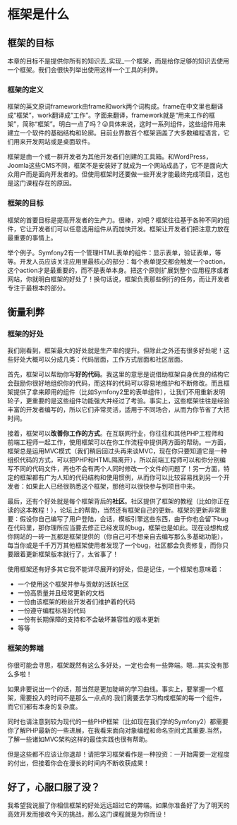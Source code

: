 # 框架是什么 #

## 框架的目标 ##

本章的目标不是提供你所有的知识去_实现_一个框架，而是给你足够的知识去使用一个框架。我们会很快列举出使用这样一个工具的利弊。

### 框架的定义 ###

框架的英文原词framework由frame和work两个词构成。frame在中文里也翻译成“框架”，work翻译成“工作”。字面来翻译，framework就是“用来工作的框架”，简称“框架”。明白一点了吗？:stuck_out_tongue_winking_eye:具体来说，这时一系列组件，这些组件用来建立一个软件的基础结构和轮廓。目前业界数百个框架涵盖了大多数编程语言，它们用来开发网站或是桌面软件。

框架是由一个或一群开发者为其他开发者们创建的工具箱。和WordPress，Joomla这些CMS不同，框架不是安装好了就成为一个网站成品了，它不是面向大众用户而是面向开发者的。但使用框架时还要做一些开发才能最终完成项目，这也是这门课程存在的原因。

### 框架的目标 ###

框架的首要目标是提高开发者的生产力。很棒，对吧？框架往往基于各种不同的组件，它让开发者们可以任意选用组件从而加快开发。框架让开发者们把注意力放在最重要的事情上。

举个例子。Symfony2有一个管理HTML表单的组件：显示表单，验证表单，等等。开发人员应该关注应用里最核心的部分：每个表单提交都会触发一个action，这个action才是最重要的，而不是表单本身。把这个原则扩展到整个应用程序或者网站，你就明白框架的好处了！换句话说，框架负责那些例行的任务，而让开发者专注于最根本的部分。

## 衡量利弊 ##

### 框架的好处 ###

我们刚看到，框架最大的好处就是生产率的提升。但除此之外还有很多好处呢！这些好处大概可以分成几类：代码层面，工作方式层面和社区层面。

首先，框架可以帮助你写**好的代码**。我这里的意思是说借助框架自身优良的结构它会鼓励你很好地组织你的代码，而这样的代码可以容易地维护和不断修改。而且框架提供了拿来即用的组件（比如Symfony2里的表单组件），让我们不用重新发明轮子，更重要的是这些组件功能强大并经过了考验。事实上，这些框架往往是经验丰富的开发者编写的，所以它们非常灵活，适用于不同场合，从而为你节省了大把时间。

接着，框架可以**改善你工作的方式**。在互联网行业，你往往和其他PHP工程师和前端工程师一起工作，使用框架可以在你工作流程中提供两方面的帮助。一方面，框架总是运用MVC模式（我们稍后回过头再来谈MVC，现在你只要知道它是一种组织代码的方式，可以把PHP和HTML隔离开），所以前端工程师可以和你分别编写不同的代码文件，再也不会有两个人同时修改一个文件的问题了！另一方面，特定的框架都有广为人知的代码结构和使用惯例，从而你可以比较容易找到另一个开发者：如果此人已经很熟悉这个框架，那他可以很快参与到项目中来。

最后，还有个好处就是每个框架背后的**社区**。社区提供了框架的教程（比如你正在读的这本教程！），论坛上的帮助，当然还有框架自己的更新。框架的更新非常重要：假设你自己编写了用户登陆，会话，模板引擎这些东西，由于你也会留下bug在代码里，那你理所应当要去修正已经发现的bug，框架也是如此。现在设想构成你网站的一砖一瓦都是框架提供的（你自己可不想亲自去编写那么多基础功能），每当你或是千千万万其他框架使用者发现了一个bug，社区都会负责修复，而你只要跟着更新框架版本就行了，太省事了！

使用框架还有好多其它我不能详尽展开的好处，但是记住，一个框架也意味着：
- 一个使用这个框架并参与贡献的活跃社区
- 一份高质量并且经常更新的文档
- 一份由该框架的粉丝开发者们维护着的代码
- 一份遵守编程标准的代码
- 一份有长期保障的支持和不会破坏兼容性的版本更新
- 等等

### 框架的弊端 ###

你很可能会寻思，框架既然有这么多好处，一定也会有一些弊端。嗯...其实没有那么多啦！

如果非要说出一个的话，那当然是更加陡峭的学习曲线。事实上，要掌握一个框架，需要投入的时间不是那么一点点的.我们需要去学习构成框架的每一个组件，而它们都有本身的复杂度。

同时也请注意到较为现代的一些PHP框架（比如现在我们学的Symfony2）都需要你了解PHP最新的一些进展，在我看来面向对象编程和命名空间尤其重要.当然，了解一些诸如MVC架构这样的最佳实践也很有帮助。

但是这些都不应该让你退却！请把学习框架看作是一种投资：一开始需要一定程度的付出，但接着你会在漫长的时间内不断收获成果！

## 好了，心服口服了没？ ##

我希望我说服了你相信框架的好处远远超过它的弊端。如果你准备好了为了明天的高效开发而接收今天的挑战，那么这门课程就是为你而设！
